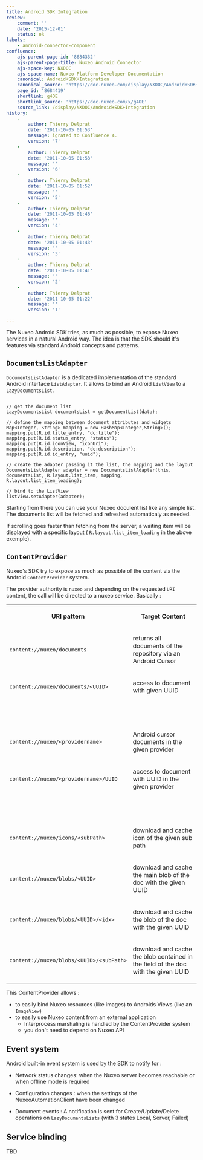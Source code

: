 ```yaml
---
title: Android SDK Integration
review:
    comment: ''
    date: '2015-12-01'
    status: ok
labels:
    - android-connector-component
confluence:
    ajs-parent-page-id: '8684332'
    ajs-parent-page-title: Nuxeo Android Connector
    ajs-space-key: NXDOC
    ajs-space-name: Nuxeo Platform Developer Documentation
    canonical: Android+SDK+Integration
    canonical_source: 'https://doc.nuxeo.com/display/NXDOC/Android+SDK+Integration'
    page_id: '8684419'
    shortlink: g4OE
    shortlink_source: 'https://doc.nuxeo.com/x/g4OE'
    source_link: /display/NXDOC/Android+SDK+Integration
history:
    - 
        author: Thierry Delprat
        date: '2011-10-05 01:53'
        message: igrated to Confluence 4.
        version: '7'
    - 
        author: Thierry Delprat
        date: '2011-10-05 01:53'
        message: ''
        version: '6'
    - 
        author: Thierry Delprat
        date: '2011-10-05 01:52'
        message: ''
        version: '5'
    - 
        author: Thierry Delprat
        date: '2011-10-05 01:46'
        message: ''
        version: '4'
    - 
        author: Thierry Delprat
        date: '2011-10-05 01:43'
        message: ''
        version: '3'
    - 
        author: Thierry Delprat
        date: '2011-10-05 01:41'
        message: ''
        version: '2'
    - 
        author: Thierry Delprat
        date: '2011-10-05 01:22'
        message: ''
        version: '1'

---
```

The Nuxeo Android SDK tries, as much as possible, to expose Nuxeo services in a natural Android way.
The idea is that the SDK should it's features via standard Android concepts and patterns.

## `DocumentsListAdapter`

`DocumentsListAdapter` is a dedicated implementation of the standard Android interface `ListAdapter`.
It allows to bind an Android `ListView` to a `LazyDocumentsList`.

```

// get the document list
LazyDocumentsList documentsList = getDocumentList(data);

// define the mapping between document attributes and widgets
Map<Integer, String> mapping = new HashMap<Integer,String>();
mapping.put(R.id.title_entry, "dc:title");
mapping.put(R.id.status_entry, "status");
mapping.put(R.id.iconView, "iconUri");
mapping.put(R.id.description, "dc:description");
mapping.put(R.id.id_entry, "uuid");

// create the adapter passing it the list, the mapping and the layout
DocumentsListAdapter adapter = new DocumentsListAdapter(this, documentsList, R.layout.list_item, mapping, R.layout.list_item_loading);

// bind to the ListView
listView.setAdapter(adapter);

```

Starting from there you can use your Nuxeo doculent list like any simple list.
The documents list will be fetched and refreshed automaticaly as needed.

If scrolling goes faster than fetching from the server, a waiting item will be displayed with a specific layout ( `R.layout.list_item_loading` in the above exemple).

## `ContentProvider`

Nuxeo's SDK try to expose as much as possible of the content via the Android `ContentProvider` system.

The provider authority is `nuxeo` and depending on the requested `URI` content, the call will be directed to a nuxeo service.
Basically :

<div class="table-scroll"><table class="hover"><tbody><tr><th colspan="1">

URI pattern

</th><th colspan="1">

Target Content

</th></tr><tr><td colspan="1">

`content://nuxeo/documents`

</td><td colspan="1">

returns all documents of the repository via an Android Cursor

</td></tr><tr><td colspan="1">

`content://nuxeo/documents/<UUID>`

</td><td colspan="1">

access to document with given UUID

</td></tr><tr><td colspan="1">

&nbsp;

</td><td colspan="1">

&nbsp;

</td></tr><tr><td colspan="1">

`content://nuxeo/<providername>`

</td><td colspan="1">

Android cursor documents in the given provider

</td></tr><tr><td colspan="1">

`content://nuxeo/<providername>/UUID`

</td><td colspan="1">

access to document with UUID in the given provider

</td></tr><tr><td colspan="1">

&nbsp;

</td><td colspan="1">

&nbsp;

</td></tr><tr><td colspan="1">

`content://nuxeo/icons/<subPath>`

</td><td colspan="1">

download and cache icon of the given sub path

</td></tr><tr><td colspan="1">

`content://nuxeo/blobs/<UUID>`

</td><td colspan="1">

download and cache the main blob of the doc with the given UUID

</td></tr><tr><td colspan="1">

`content://nuxeo/blobs/<UUID>/<idx>`

</td><td colspan="1">

download and cache the blob <idx> of the doc with the given UUID

</td></tr><tr><td colspan="1">

`content://nuxeo/blobs/<UUID>/<subPath>`

</td><td colspan="1">

download and cache the blob contained in the field <subpath> of the doc with the given UUID

</td></tr></tbody></table></div>

This ContentProvider allows :

*   to easily bind Nuxeo resources (like images) to Androids Views (like an `ImageView`)
*   to easily use Nuxeo content from an external application
    *   Interprocess marshaling is handled by the ContentProvider system
    *   you don't need to depend on Nuxeo API

## Event system

Android built-in event system is used by the SDK to notify for :

*   Network status changes: when the Nuxeo server becomes reachable or when offline mode is required

*   Configuration changes : when the settings of the NuxeoAutomationClient have been changed

*   Document events : A notification is sent for Create/Update/Delete operations on `LazyDocumentsLists` (with 3 states Local, Server, Failed)

## Service binding

TBD